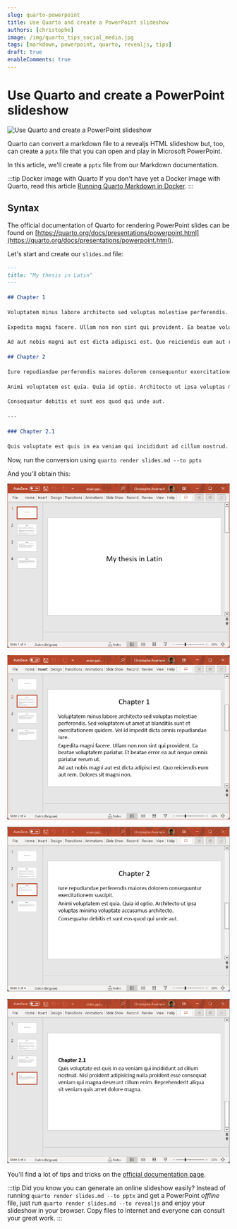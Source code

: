 ```yaml
---
slug: quarto-powerpoint
title: Use Quarto and create a PowerPoint slideshow
authors: [christophe]
image: /img/quarto_tips_social_media.jpg
tags: [markdown, powerpoint, quarto, revealjs, tips]
draft: true
enableComments: true
---
```

# Use Quarto and create a PowerPoint slideshow

![Use Quarto and create a PowerPoint slideshow](/img/quarto_tips_banner.jpg)

Quarto can convert a markdown file to a revealjs HTML slideshow but, too, can create a `pptx` file that you can open and play in Microsoft PowerPoint.

In this article, we'll create a `pptx` file from our Markdown documentation.

<!-- truncate -->

:::tip Docker image with Quarto
If you don't have yet a Docker image with Quarto, read this article [Running Quarto Markdown in Docker](docker-quarto).
:::

## Syntax

The official documentation of Quarto for rendering PowerPoint slides can be found on [https://quarto.org/docs/presentations/powerpoint.html](https://quarto.org/docs/presentations/powerpoint.html).

Let's start and create our `slides.md` file:

```markdown
---
title: "My thesis in Latin"
---

## Chapter 1

Voluptatem minus labore architecto sed voluptas molestiae perferendis. Sed voluptatem ut amet at blanditiis sunt et exercitationem quidem. Vel id impedit dicta omnis repudiandae iure.

Expedita magni facere. Ullam non non sint qui provident. Ea beatae voluptatem pariatur. Et beatae error ea aut neque omnis pariatur rerum ut.

Ad aut nobis magni aut est dicta adipisci est. Quo reiciendis eum aut rem. Dolores sit magni non.

## Chapter 2

Iure repudiandae perferendis maiores dolorem consequuntur exercitationem suscipit.

Animi voluptatem est quia. Quia id optio. Architecto ut ipsa voluptas minima voluptate accusamus architecto.

Consequatur debitis et sunt eos quod qui unde aut.

---

### Chapter 2.1

Quis voluptate est quis in ea veniam qui incididunt ad cillum nostrud. Nisi proident adipisicing nulla proident esse consequat veniam qui magna deserunt cillum enim. Reprehenderit aliqua sit veniam quis amet dolore magna.
```

Now, run the conversion using `quarto render slides.md --to pptx`

And you'll obtain this:

![PowerPoint - Slide 1](./images/pptx_slide_1.png)

![PowerPoint - Slide 2](./images/pptx_slide_2.png)

![PowerPoint - Slide 3](./images/pptx_slide_3.png)

![PowerPoint - Slide 4](./images/pptx_slide_4.png)

You'll find a lot of tips and tricks on the [official documentation page](https://quarto.org/docs/presentations/powerpoint.html).

:::tip Did you know you can generate an online slideshow easily?
Instead of running `quarto render slides.md --to pptx` and get a PowerPoint *offline* file, just run `quarto render slides.md --to revealjs` and enjoy your slideshow in your browser. Copy files to internet and everyone can consult your great work.
:::
